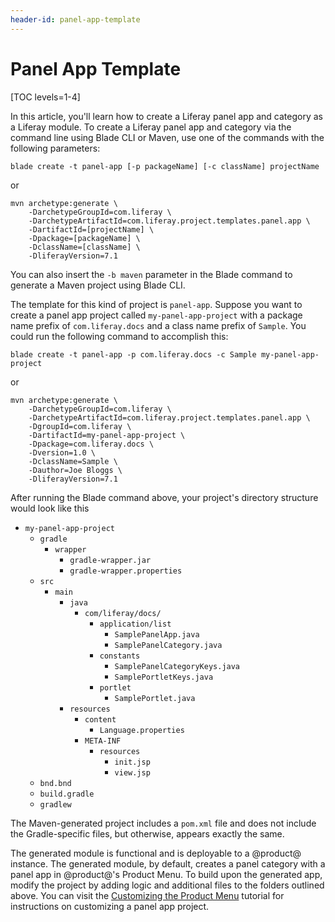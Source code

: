 ```yaml
---
header-id: panel-app-template
---
```


# Panel App Template

[TOC levels=1-4]

In this article, you'll learn how to create a Liferay panel app and category as
a Liferay module. To create a Liferay panel app and category via the command
line using Blade CLI or Maven, use one of the commands with the following
parameters:

    blade create -t panel-app [-p packageName] [-c className] projectName

or

    mvn archetype:generate \
        -DarchetypeGroupId=com.liferay \
        -DarchetypeArtifactId=com.liferay.project.templates.panel.app \
        -DartifactId=[projectName] \
        -Dpackage=[packageName] \
        -DclassName=[className] \
        -DliferayVersion=7.1

You can also insert the `-b maven` parameter in the Blade command to generate a
Maven project using Blade CLI.

The template for this kind of project is `panel-app`. Suppose you want to create
a panel app project called `my-panel-app-project` with a package name prefix of
`com.liferay.docs` and a class name prefix of `Sample`. You could run the
following command to accomplish this:

    blade create -t panel-app -p com.liferay.docs -c Sample my-panel-app-project

or

    mvn archetype:generate \
        -DarchetypeGroupId=com.liferay \
        -DarchetypeArtifactId=com.liferay.project.templates.panel.app \
        -DgroupId=com.liferay \
        -DartifactId=my-panel-app-project \
        -Dpackage=com.liferay.docs \
        -Dversion=1.0 \
        -DclassName=Sample \
        -Dauthor=Joe Bloggs \
        -DliferayVersion=7.1

After running the Blade command above, your project's directory structure would
look like this

- `my-panel-app-project`
    - `gradle`
        - `wrapper`
            - `gradle-wrapper.jar`
            - `gradle-wrapper.properties`
    - `src`
        - `main`
            - `java`
                - `com/liferay/docs/`
                    - `application/list`
                        - `SamplePanelApp.java`
                        - `SamplePanelCategory.java`
                    - `constants`
                        - `SamplePanelCategoryKeys.java`
                        - `SamplePortletKeys.java`
                    - `portlet`
                        - `SamplePortlet.java`
            - `resources`
                - `content`
                    - `Language.properties`
                - `META-INF`
                    - `resources`
                        - `init.jsp`
                        - `view.jsp`
    - `bnd.bnd`
    - `build.gradle`
    - `gradlew`

The Maven-generated project includes a `pom.xml` file and does not include the
Gradle-specific files, but otherwise, appears exactly the same.

The generated module is functional and is deployable to a @product@ instance.
The generated module, by default, creates a panel category with a panel app in
@product@'s Product Menu. To build upon the generated app, modify the project by
adding logic and additional files to the folders outlined above. You can visit
the [Customizing the Product Menu](/docs/7-0/tutorials/-/knowledge_base/t/customizing-the-product-menu)
tutorial for instructions on customizing a panel app project.
